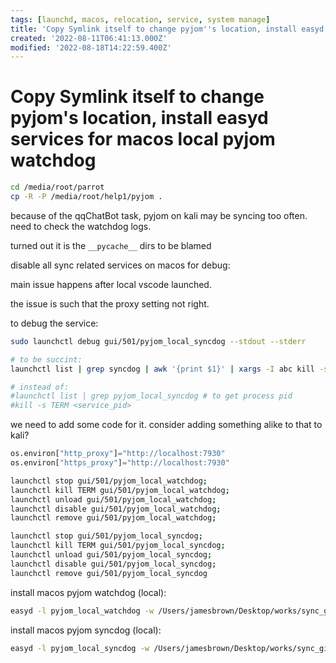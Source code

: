 ```yaml
---
tags: [launchd, macos, relocation, service, system manage]
title: 'Copy Symlink itself to change pyjom''s location, install easyd services for macos local pyjom watchdog'
created: '2022-08-11T06:41:13.000Z'
modified: '2022-08-18T14:22:59.400Z'
---
```


# Copy Symlink itself to change pyjom's location, install easyd services for macos local pyjom watchdog

```bash
cd /media/root/parrot
cp -R -P /media/root/help1/pyjom .
```

because of the qqChatBot task, pyjom on kali may be syncing too often. need to check the watchdog logs.

turned out it is the `__pycache__` dirs to be blamed

disable all sync related services on macos for debug:

main issue happens after local vscode launched.

the issue is such that the proxy setting not right.

to debug the service:

```bash
sudo launchctl debug gui/501/pyjom_local_syncdog --stdout --stderr
```

```bash
# to be succint:
launchctl list | grep syncdog | awk '{print $1}' | xargs -I abc kill -s TERM abc

# instead of:
#launchctl list | grep pyjom_local_syncdog # to get process pid
#kill -s TERM <service_pid>
```
we need to add some code for it. consider adding something alike to that to kali?

```python
os.environ["http_proxy"]="http://localhost:7930"
os.environ["https_proxy"]="http://localhost:7930"

```

```bash
launchctl stop gui/501/pyjom_local_watchdog;
launchctl kill TERM gui/501/pyjom_local_watchdog;
launchctl unload gui/501/pyjom_local_watchdog;
launchctl disable gui/501/pyjom_local_watchdog;
launchctl remove gui/501/pyjom_local_watchdog;

launchctl stop gui/501/pyjom_local_syncdog;
launchctl kill TERM gui/501/pyjom_local_syncdog;
launchctl unload gui/501/pyjom_local_syncdog;
launchctl disable gui/501/pyjom_local_syncdog;
launchctl remove gui/501/pyjom_local_syncdog

```

install macos pyjom watchdog (local):

```bash
easyd -l pyjom_local_watchdog -w /Users/jamesbrown/Desktop/works/sync_git_repos -- /usr/bin/python3 /Users/jamesbrown/Desktop/works/sync_git_repos/watchdog_macos.py
```

install macos pyjom syncdog (local):

```bash
easyd -l pyjom_local_syncdog -w /Users/jamesbrown/Desktop/works/sync_git_repos -- /usr/bin/python3 /Users/jamesbrown/Desktop/works/sync_git_repos/syncdog_macos.py
```
